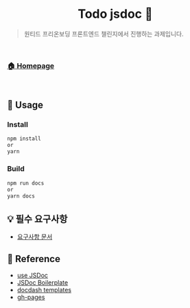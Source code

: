 
<h1 align="center">Todo jsdoc  📜</h1>

> 원티드 프리온보딩 프론트엔드 챌린지에서 진행하는 과제입니다. 

<br />

### [🏠 Homepage](https://whl5105.github.io/wanted-pre-onboarding-challenge-fe-2)

<br />

## 🚀 Usage
### Install
```bash
npm install
or
yarn
```

### Build

```bash
npm run docs
or
yarn docs
```

## 💡 필수 요구사항
- [요구사항 문서](https://gist.github.com/pocojang/3c3d4470a3d2a978b5ebfb3f613e40fa#create)

## 📝 Reference
- [use JSDoc](https://jsdoc.app)
- [JSDoc Boilerplate](https://github.com/pocojang/jsdoc-boilerplate)
- [docdash templates](https://ahribori.com/article/58f8737c5cab3c0c649bdb3f)
- [gh-pages](https://velog.io/@qhgus/%ED%94%84%EB%A1%9C%EC%A0%9D%ED%8A%B8%EB%A5%BC-GitHub-Pages%EB%A1%9C-%EB%B0%B0%ED%8F%AC%ED%95%98%EA%B8%B0-feat.-React)
